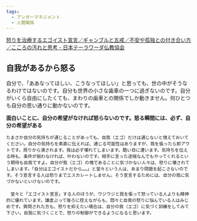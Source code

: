 ```yaml
---
tags:
  - アンガーマネジメント
  - 人間関係
---
```

[怒りを治療するエゴイスト宣言／ギャンブルと五戒／不安や孤独との付き合い方／こころの汚れと思考 - 日本テーラワーダ仏教協会](https://j-theravada.com/dhamma/q&a/201302qa/)

## 自我があるから怒る
自分で、「ああなってほしい、こうなってほしい」と思っても、世の中がそうなるわけではないのです。自分も世界の小さな歯車の一つに過ぎないのです。自分がいくら自由にしたくても、まわりの歯車との関係でしか動きません。何ひとつも自分の思い通りに動かないのです。


**面白いことに、自分の希望がなければ怒らないのです。怒る瞬間には、必ず、自分の希望がある**

```
たまさか自分の気持ちが通じることがあっても、自我（エゴ）だけは通じないと憶えておいてください。自分の気持ちを素直に伝えれば、通じる可能性はありますが、我を張ったら即アウトです。周りから潰されます。我は必ず壊れてしまいます。酷い目に遭います。気持ちを伝える時も、条件が揃わなければ、叶わないのです。相手に言った途端なんでもやってくれるという期待も自我ですよ。自分が我（エゴ）の塊であることに気づかない人々は、怒りに壊されてしまいます。「自分はエゴイストだから……」と堂々という人は、あまり問題を起こさないのです。そう宣言する人は怒りまでエスカレートしません。そう宣言するためには、自分の我に気づかないといけないのです。  
　  
　堂々と「エゴイスト宣言」する人のほうが、ウジウジと我を張って怒っている人よりも精神的に優れています。謙虚ぶって後ろに控えながらも、悶々と自我の怒りに悩んでいる人はみじめです。質問された方も、怒りを抑えたい場合は、自分の我（エゴ）に気づく訓練をしてみて下さい。自我に気づくことで、怒りの制御ができるようになると思います。
```


